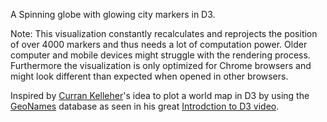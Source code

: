 A Spinning globe with glowing city markers in D3.

Note: This visualization constantly recalculates and reprojects the position of over 4000 markers and thus needs a lot of computation power. Older computer and mobile devices might struggle with the rendering process. Furthermore the visualization is only optimized for Chrome browsers and might look different than expected when opened in other browsers.

Inspired by [Curran Kelleher](https://twitter.com/currankelleher)'s idea to plot a world map in D3 by using the [GeoNames](http://www.geonames.org/) database as seen in his great [Introdction to D3 video](https://www.youtube.com/watch?v=8jvoTV54nXw).